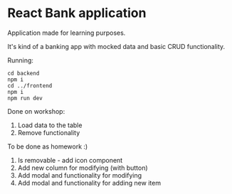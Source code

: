 # React Bank application

Application made for learning purposes.

It's kind of a banking app with mocked data and basic CRUD functionality.

Running:

```
cd backend
npm i
cd ../frontend
npm i
npm run dev
```

Done on workshop:

1. Load data to the table
2. Remove functionality

To be done as homework :)

1. Is removable - add icon component
2. Add new column for modifying (with button)
3. Add modal and functionality for modifying
4. Add modal and functionality for adding new item
